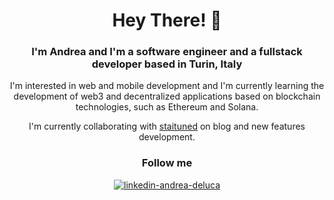 <h1 align="center">Hey There! 👋</h1>
<h3 align="center">I'm Andrea and I'm a software engineer and a fullstack developer based in Turin, Italy</h3>

<p align="center"> I'm interested in web and mobile development and I'm currently learning the development of web3 and decentralized applications based on blockchain technologies, such as Ethereum and Solana.</p>

<p align="center">I'm currently collaborating with <a href="https://staituned.com">staituned</a> on blog and new features development.</p>

<div align="center">
  <h3 align="center">Follow me</h3>
  <a href="http://linkedin.com/in/andrea-deluca-022b1820b"> 
    <img src="https://skillicons.dev/icons?i=linkedin" alt="linkedin-andrea-deluca" />
   </a>
</div>
